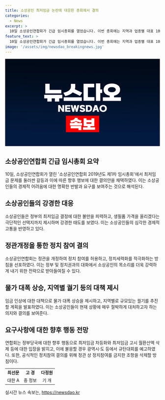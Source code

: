 ```yaml
---
title: 소상공인 최저임금 논란에 대응한 총회에서 결의
categories:
  - News
excerpt: >
  10일 소상공인연합회가 긴급 임시총회를 열었습니다. 이번 총회에는 지역과 업종별 대표 100여명이 모여 최저임금 문제에 대한 분노를 토로했습니다. 연합회는 생필품 가격 상승과 내년 총선 보이콧을 언급하며 정부에 대한 불만을 털어놓았습니다. 이에 대한 대응으로 연합회는 정치권 참여를 위해 정관 개정에 나서기로 결의했습니다. 최승재 연합회 회장은 정부의 소상공인 대우를 비판하며 정치세력화를 촉구했습니다. 또한, 연합회는 최저임금 차등화와 물가 상승에 대한 촉구와 함께 정치참여 결의도 내리는 등 대규모 규탄 행사를 예고했습니다.
feature_text: >
  10일 소상공인연합회가 긴급 임시총회를 열었습니다. 이번 총회에는 지역과 업종별 대표 100여명이 모여 최저임금 문제에 대한 분노를 토로했습니다. 연합회는 생필품 가격 상승과 내년 총선 보이콧을 언급하며 정부에 대한 불만을 털어놓았습니다. 이에 대한 대응으로 연합회는 정치권 참여를 위해 정관 개정에 나서기로 결의했습니다. 최승재 연합회 회장은 정부의 소상공인 대우를 비판하며 정치세력화를 촉구했습니다. 또한, 연합회는 최저임금 차등화와 물가 상승에 대한 촉구와 함께 정치참여 결의도 내리는 등 대규모 규탄 행사를 예고했습니다.
image: '/assets/img/newsdao_breakingnews.jpg'
---
```


<p><img src="/assets/img/newsdao_breakingnews.jpg" alt="pcversion 속보" /></p>

<h2 data-ke-size="size26">소상공인연합회 긴급 임시총회 요약</h2>

<p data-ke-size="size16">10일, 소상공인연합회가 열린 '소상공인연합회 2019년도 제1차 임시총회'에서 최저임금 문제를 둘러싼 갈등과 이에 따른 향후 행보에 대한 결의안을 채택하였다. 이는 소상공인들의 경제적 어려움에 대한 명확한 반발과 요구를 보여주는 것으로 해석된다.</p>

<h2 data-ke-size="size26">소상공인들의 강경한 대응</h2>

<p data-ke-size="size16">소상공인들은 정부의 최저임금 결정에 대한 불만을 피력하고, 생필품 가격을 올리겠다는 극단적인 선택지까지 제시하며 강경한 태도를 보였다. 이는 소상공인들의 심각한 경제적 고통을 반영하고 있다.</p>

<h2 data-ke-size="size26">정관개정을 통한 정치 참여 결의</h2>

<p data-ke-size="size16">소상공인연합회는 정관을 개정하여 정치 참여를 허용하고, 정치세력화를 적극화하는 방침을 선포하였다. 이는 정부 및 정치권과의 대화에서 소상공인의 목소리를 더욱 강력하게 내기 위한 전략으로 받아들여질 수 있다.</p>

<h2 data-ke-size="size26">물가 대폭 상승, 지역별 궐기 등의 대책 제시</h2>

<p data-ke-size="size16">임금 인상에 대한 대책으로 물가 대폭 상승을 제시하고, 지역별로 규모있는 궐기를 추진할 계획을 발표하였다. 이는 소상공인들이 현재 상황에 매우 절박하게 대처하고자 하는 의지와 결의를 보여준다.</p>

<h2 data-ke-size="size26">요구사항에 대한 향후 행동 전망</h2>

<p data-ke-size="size16">연합회는 정부당국에 대한 향후 행동으로 최저임금 차등화와 최저임금 고시 월환산액 삭제 등에 대한 입장을 밝히고, 이에 불응할 경우 광역시·도 등에서 규탄대회를 예고하였다. 또한, 공식적인 정치참여 결의를 위해 정관 상 정치참여를 금지한 조항을 삭제할 방침이다.</p>

<table>
  <tr>
    <td style="text-align: center; height: 17px;"><b>최선문</b></td>
    <td style="text-align: center; height: 17px;"><b>고  경</b></td>
    <td style="text-align: center; height: 17px;"><b>다정원</b></td>
  </tr>
  <tr>
    <td style="text-align: center; height: 17px;">대한  A</td>
    <td style="text-align: center; height: 17px;">중  정보</td>
    <td style="text-align: center; height: 17px;">기  개</td>
  </tr>
</table>

<p data-ke-size="size16"></p>
실시간 뉴스 속보는, <a href="https://newsdao.kr" rel="dofollow">https://newsdao.kr</a>



